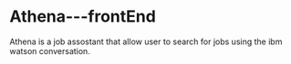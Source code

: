 # Athena---frontEnd
Athena is a job assostant that allow user to search for jobs using the ibm watson conversation.

